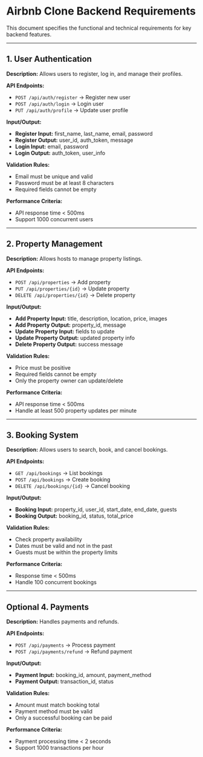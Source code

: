 # Airbnb Clone Backend Requirements

This document specifies the functional and technical requirements for key backend features.

---

## 1. User Authentication

**Description:** Allows users to register, log in, and manage their profiles.

**API Endpoints:**
- `POST /api/auth/register` → Register new user
- `POST /api/auth/login` → Login user
- `PUT /api/auth/profile` → Update user profile

**Input/Output:**
- **Register Input:** first_name, last_name, email, password
- **Register Output:** user_id, auth_token, message
- **Login Input:** email, password
- **Login Output:** auth_token, user_info

**Validation Rules:**
- Email must be unique and valid
- Password must be at least 8 characters
- Required fields cannot be empty

**Performance Criteria:**
- API response time < 500ms
- Support 1000 concurrent users

---

## 2. Property Management

**Description:** Allows hosts to manage property listings.

**API Endpoints:**
- `POST /api/properties` → Add property
- `PUT /api/properties/{id}` → Update property
- `DELETE /api/properties/{id}` → Delete property

**Input/Output:**
- **Add Property Input:** title, description, location, price, images
- **Add Property Output:** property_id, message
- **Update Property Input:** fields to update
- **Update Property Output:** updated property info
- **Delete Property Output:** success message

**Validation Rules:**
- Price must be positive
- Required fields cannot be empty
- Only the property owner can update/delete

**Performance Criteria:**
- API response time < 500ms
- Handle at least 500 property updates per minute

---

## 3. Booking System

**Description:** Allows users to search, book, and cancel bookings.

**API Endpoints:**
- `GET /api/bookings` → List bookings
- `POST /api/bookings` → Create booking
- `DELETE /api/bookings/{id}` → Cancel booking

**Input/Output:**
- **Booking Input:** property_id, user_id, start_date, end_date, guests
- **Booking Output:** booking_id, status, total_price

**Validation Rules:**
- Check property availability
- Dates must be valid and not in the past
- Guests must be within the property limits

**Performance Criteria:**
- Response time < 500ms
- Handle 100 concurrent bookings

---

## Optional 4. Payments

**Description:** Handles payments and refunds.

**API Endpoints:**
- `POST /api/payments` → Process payment
- `POST /api/payments/refund` → Refund payment

**Input/Output:**
- **Payment Input:** booking_id, amount, payment_method
- **Payment Output:** transaction_id, status

**Validation Rules:**
- Amount must match booking total
- Payment method must be valid
- Only a successful booking can be paid

**Performance Criteria:**
- Payment processing time < 2 seconds
- Support 1000 transactions per hour
